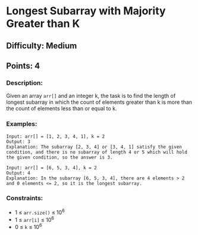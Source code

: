# Longest Subarray with Majority Greater than K
## Difficulty: Medium
## Points: 4
### Description:
Given an array `arr[]` and an integer k, the task is to find the length of longest subarray in which the count of elements greater than k is more than the count of elements less than or equal to k.

### Examples:
```
Input: arr[] = [1, 2, 3, 4, 1], k = 2
Output: 3
Explanation: The subarray [2, 3, 4] or [3, 4, 1] satisfy the given condition, and there is no subarray of length 4 or 5 which will hold the given condition, so the answer is 3.
```
```
Input: arr[] = [6, 5, 3, 4], k = 2
Output: 4
Explanation: In the subarray [6, 5, 3, 4], there are 4 elements > 2 and 0 elements <= 2, so it is the longest subarray.
```

### Constraints:
- 1 ≤ `arr.size()` ≤ 10<sup>6</sup>
- 1 ≤ `arr[i]` ≤ 10<sup>6</sup>
- 0 ≤ `k` ≤ 10<sup>6</sup>
